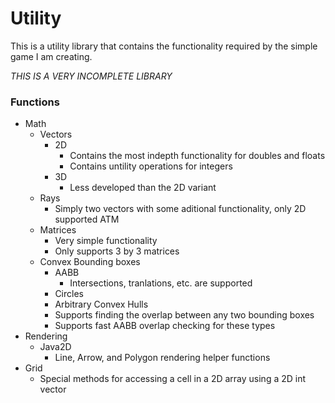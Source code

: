 # Utility
This is a utility library that contains the functionality required by the simple game I am creating.

*THIS IS A VERY INCOMPLETE LIBRARY*

### Functions
* Math
  - Vectors
    - 2D
      - Contains the most indepth functionality for doubles and floats
      - Contains untility operations for integers
    - 3D
      - Less developed than the 2D variant
  - Rays
    - Simply two vectors with some aditional functionality, only 2D supported ATM
  - Matrices
    - Very simple functionality
    - Only supports 3 by 3 matrices
  - Convex Bounding boxes
    - AABB
      - Intersections, tranlations, etc. are supported
    - Circles
    - Arbitrary Convex Hulls
    - Supports finding the overlap between any two bounding boxes
    - Supports fast AABB overlap checking for these types
* Rendering
  - Java2D
    - Line, Arrow, and Polygon rendering helper functions
* Grid
  - Special methods for accessing a cell in a 2D array using a 2D int vector
